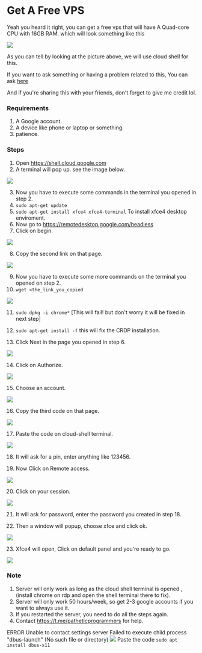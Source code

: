 # Get A Free VPS
Yeah you heard it right, you can get a free vps that will have A Quad-core CPU with 16GB RAM.
which will look something like this
<br>



<img src="https://i.imgur.com/3cSoCla.png">

As you can tell by looking at the picture above, we will use cloud shell for this.


If you want to ask something or having a problem related to this, You can ask [here](https://t.me/patheticprogrammers)

And if you're sharing this with your friends, don't forget to give me credit lol.

### Requirements

1. A Google account.
2. A device like phone or laptop or something.
3. patience.

### Steps

1. Open https://shell.cloud.google.com
2. A terminal will pop up. see the image below.

<img src="https://i.imgur.com/SEujN0q.png">

3. Now you have to execute some commands in the terminal you opened in step 2.
4. `sudo apt-get update`
5. `sudo apt-get install xfce4 xfce4-terminal` To install xfce4 desktop enviroment.
6. Now go to https://remotedesktop.google.com/headless
7. Click on begin.

<img src="https://i.imgur.com/nTbadrQ.png">

8. Copy the second link on that page.


<img src="https://i.imgur.com/JMMGnbm.png">

9. Now you have to execute some more commands on the terminal you opened on step 2.
10. `wget <the_link_you_copied`


<img src="https://i.imgur.com/7N6fU62.png">

11. `sudo dpkg -i chrome*` [This will fail! but don't worry it will be fixed in next step]

12. `sudo apt-get install -f` this will fix the CRDP installation.
13. Click Next in the page you opened in step 6.

<img src="https://i.imgur.com/9mp8uhO.png">

14. Click on Authorize.

<img src="https://i.imgur.com/yqGb3yS.png">

15. Choose an account.

<img src="https://i.imgur.com/n8DhoZK.png">

16. Copy the third code on that page.

<img src="https://i.imgur.com/lWVMVcy.png">

17. Paste the code on cloud-shell terminal.

<img src="https://i.imgur.com/4kpt2FK.png">

18. It will ask for a pin, enter anything like 123456.

19. Now Click on Remote access.

<img src="https://i.imgur.com/rZx6QLF.png">

20. Click on your session.

<img src="https://i.imgur.com/o14fxQ9.png">

21. It will ask for password, enter the password you created in step 18.

22. Then a window will popup, choose xfce and click ok.

<img src="https://i.imgur.com/RVnXp8s.png">

23. Xfce4 will open, Click on default panel and you're ready to go.


<img src="https://i.imgur.com/CHqrLeU.png">

### Note
1. Server will only work as long as the cloud shell terminal is opened , (install chrome on rdp and open the shell terminal there to fix).
2. Server will only work 50 hours/week, so get 2-3 google accounts if you want to always use it.
3. If you restarted the server, you need to do all the steps again.
4. Contact https://t.me/patheticprogrammers for help.


ERROR
Unable to contact settings server
Failed to execute child process "dbus-launch" (No such file or directory)
<img src="https://img001.prntscr.com/file/img001/AKkXTvMrSDa1UpA-xjV7Sw.png">
 Paste the code
 `sudo apt install dbus-x11`

